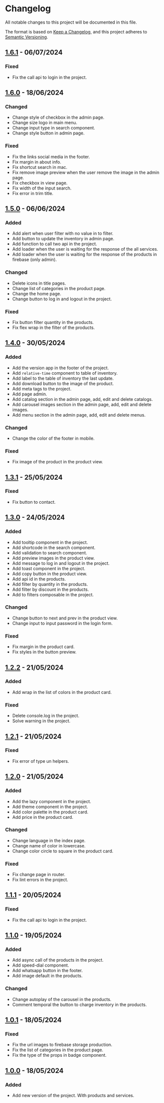 # Changelog

All notable changes to this project will be documented in this file.

The format is based on [Keep a Changelog](https://keepachangelog.com/en/1.1.0/),
and this project adheres to [Semantic Versioning](https://semver.org/spec/v2.0.0.html).

## [1.6.1] - 06/07/2024

### Fixed
- Fix the call api to login in the project.

## [1.6.0] - 18/06/2024

### Changed
- Change style of checkbox in the admin page.
- Change size logo in main menu.
- Change input type in search component.
- Change style button in admin page.

### Fixed
- Fix the links social media in the footer.
- Fix margin in about info.
- Fix shortcut search in mac.
- Fix remove image preview when the user remove the image in the admin page.
- Fix checkbox in view page.
- Fix width of the input search.
- Fix error in trim title.

## [1.5.0] - 06/06/2024

### Added
- Add alert when user filter with no value in to filter.
- Add button to update the inventory in admin page.
- Add function to call two api in the project.
- Add loader when the user is waiting for the response of the all services.
- Add loader when the user is waiting for the response of the products in firebase (only admin).

### Changed
- Delete icons in title pages.
- Change list of categories in the product page.
- Change the home page.
- Change button to log in and logout in the project.

### Fixed
- Fix button filter quantity in the products.
- Fix flex wrap in the filter of the products.

## [1.4.0] - 30/05/2024

### Added
- Add the version app in the footer of the project.
- Add `relative-time` component to table of inventory.
- Add label to the table of inventory the last update.
- Add download button to the image of the product.
- Add meta tags to the project.
- Add page admin.
- Add catalog section in the admin page, add, edit and delete catalogs.
- Add carousel images section in the admin page, add, edit and delete images.
- Add menu section in the admin page, add, edit and delete menus.

### Changed
- Change the color of the footer in mobile.

### Fixed
- Fix image of the product in the product view.

## [1.3.1] - 25/05/2024

### Fixed
- Fix button to contact.

## [1.3.0] - 24/05/2024

### Added
- Add tooltip component in the project.
- Add shortcode in the search component.
- Add validation to search component.
- Add preview images in the product view.
- Add message to log in and logout in the project.
- Add toast component in the project.
- Add copy button in the product view.
- Add api id in the products.
- Add filter by quantity in the products.
- Add filter by discount in the products.
- Add to filters composable in the project.

### Changed
- Change button to next and prev in the product view.
- Change input to input password in the login form.

### Fixed
- Fix margin in the product card.
- Fix styles in the button preview.

## [1.2.2] - 21/05/2024

### Added
- Add wrap in the list of colors in the product card.

### Fixed
- Delete console.log in the project.
- Solve warning in the project.

## [1.2.1] - 21/05/2024

### Fixed
- Fix error of type un helpers.

## [1.2.0] - 21/05/2024

### Added
- Add the lazy component in the project.
- Add theme component in the project.
- Add color palette in the product card.
- Add price in the product card.

### Changed
- Change language in the index page.
- Change name of color in lowercase.
- Change color circle to square in the product card.

### Fixed
- Fix change page in router.
- Fix lint errors in the project.

## [1.1.1] - 20/05/2024

### Fixed
- Fix the call api to login in the project.

## [1.1.0] - 19/05/2024

### Added
- Add async call of the products in the project.
- Add speed-dial component.
- Add whatsapp button in the footer.
- Add image default in the products.

### Changed
- Change autoplay of the carousel in the products.
- Comment temporal the button to charge inventory in the products.

## [1.0.1] - 18/05/2024

### Fixed
- Fix the url images to firebase storage production.
- Fix the list of categories in the product page.
- Fix the type of the props in badge component.

## [1.0.0] - 18/05/2024

### Added

- Add new version of the project. With products and services.

[1.6.1]: https://github.com/CristhianDaza/megaprom/pull/16
[1.6.0]: https://github.com/CristhianDaza/megaprom/pull/15
[1.5.0]: https://github.com/CristhianDaza/megaprom/pull/14
[1.4.0]: https://github.com/CristhianDaza/megaprom/pull/13
[1.3.1]: https://github.com/CristhianDaza/megaprom/pull/9
[1.3.0]: https://github.com/CristhianDaza/megaprom/pull/8
[1.2.2]: https://github.com/CristhianDaza/megaprom/pull/7
[1.2.1]: https://github.com/CristhianDaza/megaprom/pull/6
[1.2.0]: https://github.com/CristhianDaza/megaprom/pull/5
[1.1.1]: https://github.com/CristhianDaza/megaprom/pull/4
[1.1.0]: https://github.com/CristhianDaza/megaprom/pull/3
[1.0.1]: https://github.com/CristhianDaza/megaprom/pull/2
[1.0.0]: https://github.com/CristhianDaza/megaprom/pull/1


